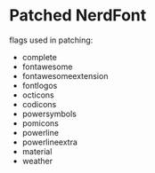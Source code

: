 # Patched NerdFont

flags used in patching:
- complete
- fontawesome
- fontawesomeextension
- fontlogos
- octicons
- codicons
- powersymbols
- pomicons
- powerline
- powerlineextra
- material
- weather
